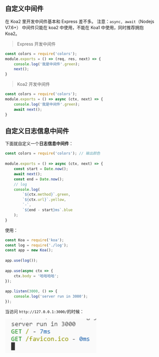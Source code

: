 
## 自定义中间件
在 Koa2 里开发中间件基本和 Express 差不多。
注意：`async, await`（Nodejs V7.6+） 中间件只能在 koa2 中使用，不能在 Koa1 中使用，同时推荐拥抱 Koa2。

> Express 开发中间件

```js
const colors = require('colors');
module.exports = () => (req, res, next) => {
    console.log('我是中间件'.green);
    next();
}
```

> Koa2 开发中间件

```js
const colors = require('colors');
module.exports = () => async (ctx, next) => {
    console.log('我是中间件'.green);
    await next();
}
```

## 自定义日志信息中间件
下面就自定义一个**日志信息中间件**：

```js
const colors = require('colors'); // 输出颜色

module.exports = () => async (ctx, next) => {
    const start = Date.now();
    await next();
    const end = Date.now();
    // log
    console.log(
        `${ctx.method}`.green,
        `${ctx.url}`.yellow,
        `-`,
        `${end - start}ms`.blue
    );
}
```

使用：

```js
const Koa = require('koa');
const log = require('./log');
const app = new Koa();

app.use(log());

app.use(async ctx => {
    ctx.body = '哈哈哈哈';
});

app.listen(3000, () => {
    console.log('server run in 3000');
});
```

当访问 `http://127.0.0.1:3000/`的时候：

<img src='../../resource/20170526235551.png' alt='' width=300 />

